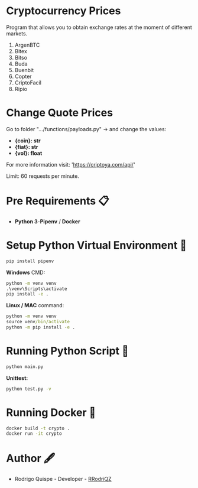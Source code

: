 # Cryptocurrency Prices

Program that allows you to obtain exchange rates at the moment 
of different markets.

1) ArgenBTC
2) Bitex
3) Bitso
4) Buda
5) Buenbit
6) Copter
7) CriptoFacil
8) Ripio

# Change Quote Prices

Go to folder ".../functions/payloads.py" -> and change the values:

* **{coin}: str** 
* **{fiat}: str**
* **{vol}: float**

For more information visit: 'https://criptoya.com/api/'

Limit: 60 requests per minute.

# Pre Requirements 📋

* **Python 3**-**Pipenv** / **Docker**

# Setup Python Virtual Environment 🔧 #
```cmd
pip install pipenv
```

**Windows** CMD:
```cmd
python -m venv venv
.\venv\Scripts\activate
pip install -e .
```
**Linux / MAC** command:
```cmd
python -m venv venv
source venv/bin/activate
python -m pip install -e .
```
# Running Python Script 🐼
```cmd
python main.py
```
**Unittest:**
```cmd
python test.py -v
```
# Running Docker 🐳
```cmd
docker build -t crypto .
docker run -it crypto
```
# Author 🖋

* Rodrigo Quispe - Developer - [RRodriQZ]
 
[RRodriQZ]: https://github.com/RRodriQZ